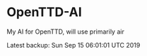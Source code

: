 # OpenTTD-AI
My AI for OpenTTD, will use primarily air

Latest backup: Sun Sep 15 06:01:01 UTC 2019
